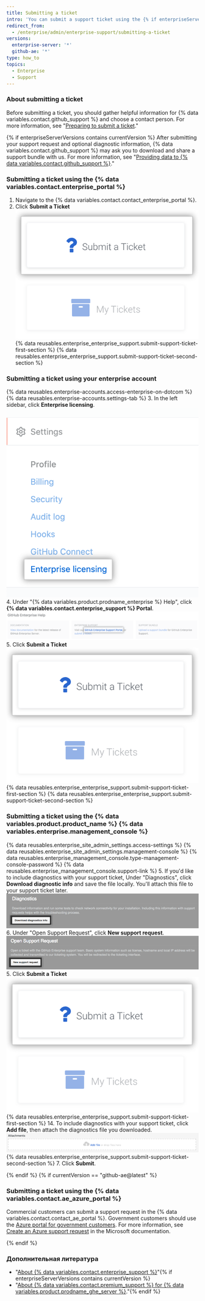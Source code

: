 ```yaml
---
title: Submitting a ticket
intro: 'You can submit a support ticket using the {% if enterpriseServerVersions contains currentVersion %}{% data variables.product.prodname_ghe_server %} {% data variables.enterprise.management_console %} or{% endif %} the support portal.'
redirect_from:
  - /enterprise/admin/enterprise-support/submitting-a-ticket
versions:
  enterprise-server: '*'
  github-ae: '*'
type: how_to
topics:
  - Enterprise
  - Support
---
```


### About submitting a ticket

Before submitting a ticket, you should gather helpful information for {% data variables.contact.github_support %} and choose a contact person. For more information, see "[Preparing to submit a ticket](/enterprise/admin/guides/enterprise-support/preparing-to-submit-a-ticket)."

{% if enterpriseServerVersions contains currentVersion %}
After submitting your support request and optional diagnostic information,
{% data variables.contact.github_support %} may ask you to download and share a support bundle with us. For more information, see "[Providing data to {% data variables.contact.github_support %}](/enterprise/admin/guides/enterprise-support/providing-data-to-github-support)."

### Submitting a ticket using the {% data variables.contact.enterprise_portal %}

1. Navigate to the {% data variables.contact.contact_enterprise_portal %}.
5. Click **Submit a Ticket** ![Submit a ticket to Enterprise Support team](/assets/images/enterprise/support/submit-ticket-button.png)
{% data reusables.enterprise_enterprise_support.submit-support-ticket-first-section %}
{% data reusables.enterprise_enterprise_support.submit-support-ticket-second-section %}

### Submitting a ticket using your enterprise account

{% data reusables.enterprise-accounts.access-enterprise-on-dotcom %}
{% data reusables.enterprise-accounts.settings-tab %}
3. In the left sidebar, click **Enterprise licensing**. !["Enterprise licensing" tab in the enterprise account settings sidebar](/assets/images/help/enterprises/enterprise-licensing-tab.png)
4. Under "{% data variables.product.prodname_enterprise %} Help", click **{% data variables.contact.enterprise_support %} Portal**. ![Link to navigate to Enterprise support site](/assets/images/enterprise/support/enterprise-support-link.png)
5. Click **Submit a Ticket** ![Submit a ticket to Enterprise Support team](/assets/images/enterprise/support/submit-ticket-button.png)
{% data reusables.enterprise_enterprise_support.submit-support-ticket-first-section %}
{% data reusables.enterprise_enterprise_support.submit-support-ticket-second-section %}

### Submitting a ticket using the {% data variables.product.product_name %} {% data variables.enterprise.management_console %}

{% data reusables.enterprise_site_admin_settings.access-settings %}
{% data reusables.enterprise_site_admin_settings.management-console %}
{% data reusables.enterprise_management_console.type-management-console-password %}
{% data reusables.enterprise_management_console.support-link %}
5. If you'd like to include diagnostics with your support ticket, Under "Diagnostics", click **Download diagnostic info** and save the file locally. You'll attach this file to your support ticket later. ![Button to download diagnostics info](/assets/images/enterprise/support/download-diagnostics-info-button.png)
6. Under "Open Support Request", click **New support request**. ![Button to open a support request](/assets/images/enterprise/management-console/open-support-request.png)
5. Click **Submit a Ticket** ![Submit a ticket to Enterprise Support team](/assets/images/enterprise/support/submit-ticket-button.png)
{% data reusables.enterprise_enterprise_support.submit-support-ticket-first-section %}
14. To include diagnostics with your support ticket, click **Add file**, then attach the diagnostics file you downloaded. ![Add file button](/assets/images/enterprise/support/support-ticket-add-file.png)
{% data reusables.enterprise_enterprise_support.submit-support-ticket-second-section %}
7. Click **Submit**.

{% endif %}
{% if currentVersion == "github-ae@latest" %}
### Submitting a ticket using the {% data variables.contact.ae_azure_portal %}

Commercial customers can submit a support request in the {% data variables.contact.contact_ae_portal %}. Government customers should use the [Azure portal for government customers](https://portal.azure.us/#blade/Microsoft_Azure_Support/HelpAndSupportBlade). For more information, see [Create an Azure support request](https://docs.microsoft.com/azure/azure-portal/supportability/how-to-create-azure-support-request) in the Microsoft documentation.

{% endif %}

### Дополнительная литература

- "[About {% data variables.contact.enterprise_support %}](/enterprise/admin/guides/enterprise-support/about-github-enterprise-support)"{% if enterpriseServerVersions contains currentVersion %}
- "[About {% data variables.contact.premium_support %} for {% data variables.product.prodname_ghe_server %}](/enterprise/admin/guides/enterprise-support/about-github-premium-support-for-github-enterprise-server)."{% endif %}
